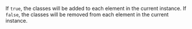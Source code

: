 If `true`, the classes will be added to each element in the current instance. If `false`, the classes will be removed from each element in the current instance.
